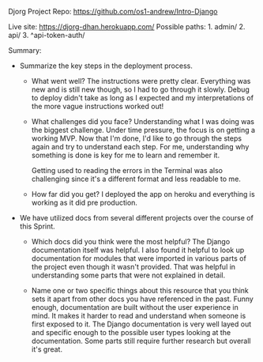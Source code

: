 Djorg Project Repo: https://github.com/os1-andrew/Intro-Django

Live site: https://djorg-dhan.herokuapp.com/
	Possible paths:
	1. admin/
	2. api/
	3. ^api-token-auth/

Summary:

- Summarize the key steps in the deployment process. 
  - What went well?
  	The instructions were pretty clear. Everything was new and is still new though, so I had to go through it slowly. Debug to deploy didn't take as long as I expected and my interpretations of the more vague instructions worked out!

  - What challenges did you face?
  	Understanding what I was doing was the biggest challenge. Under time pressure, the focus is on getting a working MVP. Now that I'm done, I'd like to go through the steps again and try to understand each step. For me, understanding why something is done is key for me to learn and remember it.

  	Getting used to reading the errors in the Terminal was also challenging since it's a different format and less readable to me.

  - How far did you get?
  	I deployed the app on heroku and everything is working as it did pre production.

- We have utilized docs from several different projects over the course of this Sprint.
  - Which docs did you think were the most helpful? 
  The Django documentation itself was helpful. I also found it helpful to look up documentation for modules that were imported in various parts of the project even though it wasn't provided. That was helpful in understanding some parts that were not explained in detail.

  - Name one or two specific things about this resource that you think sets it apart from other docs you have referenced in the past. 
  Funny enough, documentation are built without the user experience in mind. It makes it harder to read and understand when someone is first exposed to it. The Django documentation is very well layed out and specific enough to the possible user types looking at the documentation. Some parts still require further research but overall it's great.

